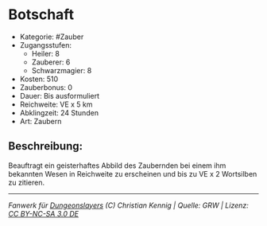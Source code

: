 # Botschaft  
- Kategorie: #Zauber  
- Zugangsstufen:  
  - Heiler: 8  
  - Zauberer: 6  
  - Schwarzmagier: 8  
- Kosten: 510  
- Zauberbonus: 0  
- Dauer: Bis ausformuliert  
- Reichweite: VE x 5 km  
- Abklingzeit: 24 Stunden  
- Art: Zaubern     

## Beschreibung:
Beauftragt ein geisterhaftes Abbild des Zaubernden bei einem ihm bekannten Wesen in Reichweite zu erscheinen und bis zu VE x 2 Wortsilben zu zitieren.


___
*Fanwerk für [Dungeonslayers](https://www.dungeonslayers.net/) (C) Christian Kennig | Quelle: GRW | Lizenz: [CC BY-NC-SA 3.0 DE](https://creativecommons.org/licenses/by-nc-sa/3.0/de/)*